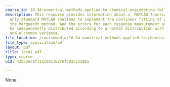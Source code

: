 ```yaml
---
course_id: 10-34-numerical-methods-applied-to-chemical-engineering-fall-2005
description: This resource provides information about a  MATLAB function that uses
  only standard MATLAB routines to implement the nonlinear fitting of parameters using
  the Marquardt method. And the errors for each response measurement are assumed to
  be independently distributed according to a normal distribution with a mean of zero
  and a common variance.
file_location: /coursemedia/10-34-numerical-methods-applied-to-chemical-engineering-fall-2005/42b32ecaf11ac0ac10276f502c2328b1_lec41.pdf
file_type: application/pdf
layout: pdf
title: lec41.pdf
type: course
uid: 42b32ecaf11ac0ac10276f502c2328b1

---
```

None
